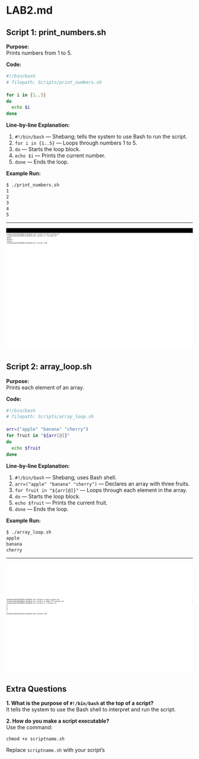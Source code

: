 # LAB2.md

## Script 1: print_numbers.sh

**Purpose:**  
Prints numbers from 1 to 5.

**Code:**
```bash
#!/bin/bash
# filepath: Scripts/print_numbers.sh

for i in {1..5}
do
  echo $i
done
```

**Line-by-line Explanation:**
1. `#!/bin/bash` — Shebang; tells the system to use Bash to run the script.
2. `for i in {1..5}` — Loops through numbers 1 to 5.
3. `do` — Starts the loop block.
4. `echo $i` — Prints the current number.
5. `done` — Ends the loop.

**Example Run:**
```shell
$ ./print_numbers.sh
1
2
3
4
5
```

---
![screenshot of vt](vt.png)

## Script 2: array_loop.sh

**Purpose:**  
Prints each element of an array.

**Code:**
```bash
#!/bin/bash
# filepath: Scripts/array_loop.sh

arr=("apple" "banana" "cherry")
for fruit in "${arr[@]}"
do
  echo $fruit
done
```

**Line-by-line Explanation:**
1. `#!/bin/bash` — Shebang; uses Bash shell.
2. `arr=("apple" "banana" "cherry")` — Declares an array with three fruits.
3. `for fruit in "${arr[@]}"` — Loops through each element in the array.
4. `do` — Starts the loop block.
5. `echo $fruit` — Prints the current fruit.
6. `done` — Ends the loop.

**Example Run:**
```shell
$ ./array_loop.sh
apple
banana
cherry
```

---
![screenshot of tv](tv.png)

## Extra Questions

**1. What is the purpose of `#!/bin/bash` at the top of a script?**  
It tells the system to use the Bash shell to interpret and run the script.

**2. How do you make a script executable?**  
Use the command:
```shell
chmod +x scriptname.sh
```
Replace `scriptname.sh` with your script’s